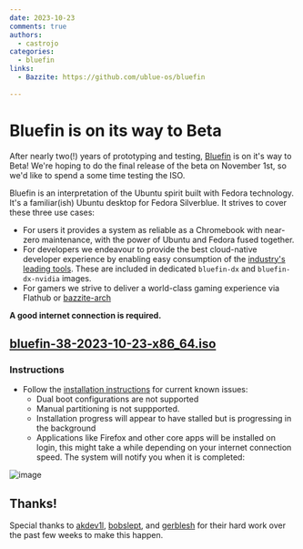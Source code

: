```yaml
---
date: 2023-10-23
comments: true
authors: 
  - castrojo
categories:
  - bluefin
links:
  - Bazzite: https://github.com/ublue-os/bluefin
  
---
```


# Bluefin is on its way to Beta

After nearly two(!) years of prototyping and testing, [Bluefin](/images/bluefin) is on it's way to Beta! We're hoping to do the final release of the beta on November 1st, so we'd like to spend a some time testing the ISO. 

Bluefin is an interpretation of the Ubuntu spirit built with Fedora technology. It's a familiar(ish) Ubuntu desktop for Fedora Silverblue. It strives to cover these three use cases:

- For users it provides a system as reliable as a Chromebook with near-zero maintenance, with the power of Ubuntu and Fedora fused together.
- For developers we endeavour to provide the best cloud-native developer experience by enabling easy consumption of the [industry's leading tools](https://landscape.cncf.io/card-mode?sort=stars). These are included in dedicated `bluefin-dx` and `bluefin-dx-nvidia` images.
- For gamers we strive to deliver a world-class gaming experience via Flathub or [bazzite-arch](https://github.com/ublue-os/bazzite-arch)
 
**A good internet connection is required.**

## [bluefin-38-2023-10-23-x86_64.iso](https://ublue.download/bluefin-38-2023-10-23-x86_64-rc.iso)

### Instructions

- Follow the [installation instructions](/installation/) for current known issues:
  - Dual boot configurations are not supported
  - Manual partitioning is not suppported.
  - Installation progress will appear to have stalled but is progressing in the background 
  - Applications like Firefox and other core apps will be installed on login, this might take a while depending on your internet connection speed. The system will notify you when it is completed:

![image](https://github.com/ublue-os/bluefin/assets/1264109/6611b898-e8f0-46b0-ab0e-ddf8b5709c42)

## Thanks!

Special thanks to [akdev1l](https://github.com/akdev1l/), [bobslept](https://github.com/bobslept), and [gerblesh](https://github.com/gerblesh) for their hard work over the past few weeks to make this happen. 
